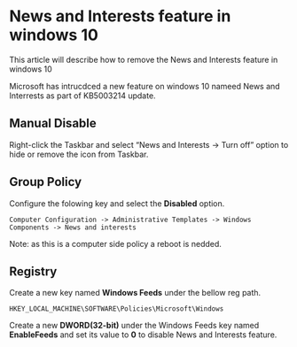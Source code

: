 # News and Interests feature in windows 10
This article will describe how to remove the News and Interests feature in windows 10

Microsoft has intrucdced a new feature on windows 10 nameed News and Interrests as part of KB5003214 update.

## Manual Disable

Right-click the Taskbar and select “News and Interests -> Turn off” option to hide or remove the icon from Taskbar.

## Group Policy

Configure the folowing key and select the **Disabled** option.

    Computer Configuration -> Administrative Templates -> Windows Components -> News and interests

Note: as this is a computer side policy a reboot is nedded.

## Registry 

Create a new key named **Windows Feeds** under the bellow reg path.  

    HKEY_LOCAL_MACHINE\SOFTWARE\Policies\Microsoft\Windows
    
Create a new **DWORD(32-bit)** under the Windows Feeds key named **EnableFeeds** and set its value to **0** to disable News and Interests feature.     









